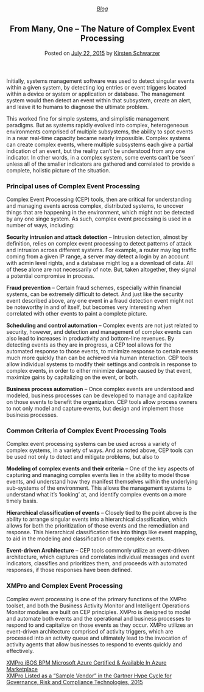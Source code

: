 
<article class="post-4189 post type-post status-publish format-standard has-post-thumbnail hentry category-blog" id="post-4189">
<div class="article-inner">
<header class="entry-header">
<div class="entry-header-text entry-header-text-top text-center">
<h6 class="entry-category is-xsmall"><a href="https://xmpro.com/category/blog/" rel="category tag">Blog</a></h6><h1 class="entry-title">From Many, One – The Nature of Complex Event Processing</h1><div class="entry-divider is-divider small"></div>
<div class="entry-meta uppercase is-xsmall">
<span class="posted-on">Posted on <a href="https://xmpro.com/the-nature-of-complex-event-processing/" rel="bookmark"><time class="entry-date published updated" datetime="2015-07-22T07:23:22+00:00">July 22, 2015</time></a></span> <span class="byline">by <span class="meta-author vcard"><a class="url fn n" href="https://xmpro.com/author/kschwarzer/">Kirsten Schwarzer</a></span></span> </div>
</div>
</header>
<div class="entry-content single-page">
<p>Initially, systems management software was used to detect singular events within a given system, by detecting log entries or event triggers located within a device or system or application or database. The management system would then detect an event within that subsystem, create an alert, and leave it to humans to diagnose the ultimate problem.</p>
<p>This worked fine for simple systems, and simplistic management paradigms. But as systems rapidly evolved into complex, heterogeneous environments comprised of multiple subsystems, the ability to spot events in a near real-time capacity became nearly impossible. Complex systems can create complex events, where multiple subsystems each give a partial indication of an event, but the reality can’t be understood from any one indicator. In other words, in a complex system, some events can’t be ‘seen’ unless all of the smaller indicators are gathered and correlated to provide a complete, holistic picture of the situation.</p>
<h3>Principal uses of Complex Event Processing</h3>
<p>Complex Event Processing (CEP) tools, then are critical for understanding and managing events across complex, distributed systems, to uncover things that are happening in the environment, which might not be detected by any one singe system. As such, complex event processing is used in a number of ways, including:</p>
<p><strong>Security intrusion and attack detection</strong> – Intrusion detection, almost by definition, relies on complex event processing to detect patterns of attack and intrusion across different systems. For example, a router may log traffic coming from a given IP range, a server may detect a login by an account with admin level rights, and a database might log a a download of data. All of these alone are not necessarily of note. But, taken altogether, they signal a potential compromise in process.</p>
<p><strong>Fraud prevention</strong> – Certain fraud schemes, especially within financial systems, can be extremely difficult to detect. And just like the security event described above, any one event in a fraud detection event might not be noteworthy in and of itself, but becomes very interesting when correlated with other events to paint a complete picture.</p>
<p><strong>Scheduling and control automation</strong> – Complex events are not just related to security, however, and detection and management of complex events can also lead to increases in productivity and bottom-line revenues. By detecting events as they are in progress, a CEP tool allows for the automated response to those events, to minimize response to certain events much more quickly than can be achieved via human interaction. CEP tools allow individual systems to modify their settings and controls in response to complex events, in order to either minimize damage caused by that event, maximize gains by capitalizing on the event, or both.</p>
<p><strong>Business process automation</strong> – Once complex events are understood and modeled, business processes can be developed to manage and capitalize on those events to benefit the organization. CEP tools allow process owners to not only model and capture events, but design and implement those business processes.</p>
<h3>Common Criteria of Complex Event Processing Tools</h3>
<p>Complex event processing systems can be used across a variety of complex systems, in a variety of ways. And as noted above, CEP tools can be used not only to detect and mitigate problems, but also to</p>
<p><strong>Modeling of complex events and their criteria</strong> – One of the key aspects of capturing and managing complex events lies in the ability to model those events, and understand how they manifest themselves within the underlying sub-systems of the environment. This allows the management systems to understand what it’s ‘looking’ at, and identify complex events on a more timely basis.</p>
<p><strong>Hierarchical classification of events</strong> – Closely tied to the point above is the ability to arrange singular events into a hierarchical classification, which allows for both the prioritization of those events and the remediation and response. This hierarchical classification ties into things like event mapping, to aid in the modeling and classification of the complex events.</p>
<p><strong>Event-driven Architecture</strong> – CEP tools commonly utilize an event-driven architecture, which captures and correlates individual messages and event indicators, classifies and prioritizes them, and proceeds with automated responses, if those responses have been defined.</p>
<h3>XMPro and Complex Event Processing</h3>
<p>Complex event processing is one of the primary functions of the XMPro toolset, and both the Business Activity Monitor and Intelligent Operations Monitor modules are built on CEP principles. XMPro is designed to model and automate both events and the operational and business processes to respond to and capitalize on those events as they occur. XMPro utilizes an event-driven architecture comprised of activity triggers, which are processed into an activity queue and ultimately lead to the invocation of activity agents that allow businesses to respond to events quickly and effectively. </p>
<div class="blog-share text-center"><div class="is-divider medium"></div><div class="social-icons share-icons share-row relative"><a aria-label="Share on WhatsApp" class="icon button circle is-outline tooltip whatsapp show-for-medium" data-action="share/whatsapp/share" href="whatsapp://send?text=From%20Many%2C%20One%20%26%238211%3B%20The%20Nature%20of%20Complex%20Event%20Processing - https://xmpro.com/the-nature-of-complex-event-processing/" title="Share on WhatsApp"><i class="icon-whatsapp"></i></a><a aria-label="Share on Facebook" class="icon button circle is-outline tooltip facebook" data-label="Facebook" href="https://www.facebook.com/sharer.php?u=https://xmpro.com/the-nature-of-complex-event-processing/" onclick="window.open(this.href,this.title,'width=500,height=500,top=300px,left=300px'); return false;" rel="noopener nofollow" target="_blank" title="Share on Facebook"><i class="icon-facebook"></i></a><a aria-label="Share on Twitter" class="icon button circle is-outline tooltip twitter" href="https://twitter.com/share?url=https://xmpro.com/the-nature-of-complex-event-processing/" onclick="window.open(this.href,this.title,'width=500,height=500,top=300px,left=300px'); return false;" rel="noopener nofollow" target="_blank" title="Share on Twitter"><i class="icon-twitter"></i></a><a aria-label="Email to a Friend" class="icon button circle is-outline tooltip email" href="/cdn-cgi/l/email-protection#2e115d5b4c444b4d5a13685c41430b1c1e634f40570b1c6d0b1c1e61404b0b1c1e0b1c180b1c1d161c1f1f0b1d6c0b1c1e7a464b0b1c1e604f5a5b5c4b0b1c1e41480b1c1e6d41435e424b560b1c1e6b584b405a0b1c1e7e5c414d4b5d5d474049084c414a57136d464b4d450b1c1e5a46475d0b1c1e415b5a0b1d6f0b1c1e465a5a5e5d0b1d6f0b1c680b1c6856435e5c41004d41430b1c685a464b03404f5a5b5c4b034148034d41435e424b56034b584b405a035e5c414d4b5d5d4740490b1c68" rel="nofollow" title="Email to a Friend"><i class="icon-envelop"></i></a><a aria-label="Pin on Pinterest" class="icon button circle is-outline tooltip pinterest" href="https://pinterest.com/pin/create/button?url=https://xmpro.com/the-nature-of-complex-event-processing/&amp;media=https://xmpro.com/wp-content/uploads/2015/06/Complex-Event-Processing.png&amp;description=From%20Many%2C%20One%20%26%238211%3B%20The%20Nature%20of%20Complex%20Event%20Processing" onclick="window.open(this.href,this.title,'width=500,height=500,top=300px,left=300px'); return false;" rel="noopener nofollow" target="_blank" title="Pin on Pinterest"><i class="icon-pinterest"></i></a><a aria-label="Share on LinkedIn" class="icon button circle is-outline tooltip linkedin" href="https://www.linkedin.com/shareArticle?mini=true&amp;url=https://xmpro.com/the-nature-of-complex-event-processing/&amp;title=From%20Many%2C%20One%20%26%238211%3B%20The%20Nature%20of%20Complex%20Event%20Processing" onclick="window.open(this.href,this.title,'width=500,height=500,top=300px,left=300px'); return false;" rel="noopener nofollow" target="_blank" title="Share on LinkedIn"><i class="icon-linkedin"></i></a></div></div></div>
<nav class="navigation-post" id="nav-below" role="navigation">
<div class="flex-row next-prev-nav bt bb">
<div class="flex-col flex-grow nav-prev text-left">
<div class="nav-previous"><a href="https://xmpro.com/xmpro-ibos-bpm-microsoft-azure-certified-available-in-azure-marketplace/" rel="prev"><span class="hide-for-small"><i class="icon-angle-left"></i></span> XMPro iBOS BPM Microsoft Azure Certified &amp; Available In Azure Marketplace</a></div>
</div>
<div class="flex-col flex-grow nav-next text-right">
<div class="nav-next"><a href="https://xmpro.com/xmpro-listed-as-a-sample-vendor-in-the-gartner-hype-cycle-for-governance-risk-and-compliance-technologies-2015/" rel="next">XMPro Listed as a “Sample Vendor” in the Gartner Hype Cycle for Governance, Risk and Compliance Technologies, 2015 <span class="hide-for-small"><i class="icon-angle-right"></i></span></a></div> </div>
</div>
</nav>
</div>
</article>
<div class="comments-area" id="comments">
</div>
